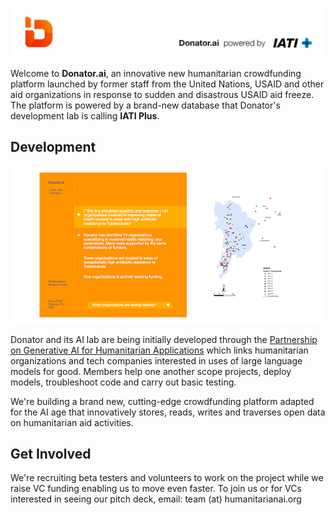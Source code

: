 ![Donator Logo](https://github.com/Donator-ai/Development-Lab/blob/main/Media/Donator_IATIPlus_header200.png)

Welcome to **Donator.ai**, an innovative new humanitarian crowdfunding platform launched by former staff from the United Nations, USAID and other aid organizations in response to sudden and disastrous USAID aid freeze. The platform is powered by a brand-new database that Donator's development lab is calling **IATI Plus**.

## Development

![Donator Simulation](https://github.com/Partnership-on-Generative-AI/Donator/blob/main/Donator_Simulation.png)

Donator and its AI lab are being initially developed through the [Partnership on Generative AI for Humanitarian Applications](https://github.com/Partnership-on-Generative-AI/About/blob/main/README.md) which links humanitarian organizations and tech companies interested in uses of large language models for good. Members help one another scope projects, deploy models, troubleshoot code and carry out basic testing.

We're building a brand new, cutting-edge crowdfunding platform adapted for the AI age that innovatively stores, reads, writes and traverses open data on humanitarian aid activities. 

## Get Involved

We're recruiting beta testers and volunteers to work on the project while we raise VC funding enabling us to move even faster. To join us or for VCs interested in seeing our pitch deck, email: team (at) humanitarianai.org
